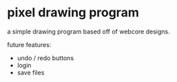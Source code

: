 # pixel drawing program

a simple drawing program based off of webcore designs. 

future features: 
* undo / redo buttons
* login
* save files

